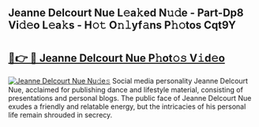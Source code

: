 ## Jeanne Delcourt Nue L𝚎a𝚔ed N𝚞𝚍e - Part-Dp8 Vi𝚍𝚎o L𝚎a𝚔s - H𝚘𝚝 O𝚗𝚕yf𝚊ns P𝚑𝚘tos Cqt9Y

# <h2><a href="http://kfdg7j0.oniu.top/?m=Jeanne+Delcourt+Nue">🔗👉 🔴 Jeanne Delcourt Nue P𝚑ot𝚘𝚜 V𝚒d𝚎o</a></h2>

[![Jeanne Delcourt Nue Nu𝚍e𝚜](https://i.imgur.com/0qMVB7G.gif)](http://kfdg7j0.oniu.top/?m=Jeanne+Delcourt+Nue)
Social media personality Jeanne Delcourt Nue, acclaimed for publishing dance and lifestyle material, consisting of presentations and personal blogs. The public face of Jeanne Delcourt Nue exudes a friendly and relatable energy, but the intricacies of his personal life remain shrouded in secrecy.  
